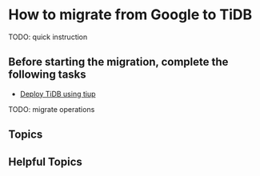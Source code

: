 # How to migrate from Google to TiDB

TODO: quick instruction

## Before starting the migration, complete the following tasks

- [Deploy TiDB using tiup](/data-migration/todo.md)

TODO: migrate operations

## Topics

## Helpful Topics  
